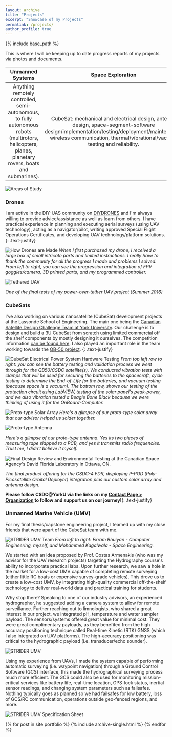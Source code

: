 ```yaml
---
layout: archive
title: "Projects"
excerpt: "Showcase of my Projects"
permalink: /projects/
author_profile: true
---
```


{% include base_path %}

This is where I will be keeping up to date progress reports of my projects via photos and documents.

| Unmanned Systems | Space Exploration | Extracurricular |
|:--------:|:--------------:|:---------------:|
|Anything remotely controlled, semi-autonomous, to fully autonomous robots (multirotors, helicopters, planes, planetary rovers, boats and submarines).  |  CubeSat: mechanical and electrical design, antenna design, space-segment-software design/implementation/testing/deployment/maintenance, wireless communication, thermal/vibrational/vacuum testing and reliability. | Software Dev (web/apps, games), internet of things, VR/AR, cloud geospatial analytics tools​, big data, machine learning, blockchain, cryptocurrency, GPS. |

![Areas of Study](/assets/images/space.jpg "Areas of Study")

### Drones

I am active in the DIY-UAS community on [DIYDRONES](http://diydrones.com/profile/menezes) and I'm always willing to provide advice/assistance as well as learn from others. I have practical experience in planning and executing aerial surveys (using UAV technology), acting as a navigator/pilot, writing approved Special Flight Operations Certificates, and developing UAV technology/platform solutions.
{: .text-justify}

![How Drones are Made](/assets/images/parts-to-drone.png "How Drones are Made")
*When I first purchased my drone, I received a large box of small intricate parts and limited instructions. I really have to thank the community for all the progress I made and problems I solved. From left to right, you can see the progression and integration of FPV goggles/camera, 3D printed parts, and my programmed controller.*

![Tethered UAV](/assets/images/tether.jpg "Tethered UAV")

*One of the final tests of my power-over-tether UAV project (Summer 2016)*

### CubeSats

I've also working on various nanosatellite (CubeSat) development projects at the Lassonde School of Engineering. The main one being the [Canadian Satellite Design Challenge Team at York University](https://www.lassat.ca). Our challenge is to design and build a 3U CubeSat from scratch using limited commercial off the shelf components by mostly designing it ourselves. The competition information [can be found here](https://www.csdcms.ca). I also played an important role in the team working towards the [QB-50 project](https://www.qb50.eu).
{: .text-justify}

![CubeSat Electrical Power System Hardware Testing](/assets/images/cubesat.jpg "CubeSat Electrical Power System Hardware Testing")
*From top left row to right: you can see the battery testing and validation process we went through for the QB50/CSDC satellite(s). We conducted vibration tests with clamps that will be used for securing the batteries to the spacecraft, cycle testing to determine the End-of-Life for the batteries, and vacuum testing (because space is a vacuum). The bottom row, shows our testing of the protection circuit using LabVIEW, testing of the solar panel's peak-power, and we also vibration tested a Beagle Bone Black because we were thinking of using it for the OnBoard-Computer.*

![Proto-type Solar Array](/assets/images/ptsolar.jpg "Proto-type Solar Array")
*Here's a glimpse of our proto-type solar array that our advisor helped us solder together.*

![Proto-type Antenna](/assets/images/ant.jpg "Proto-type Antenna")

*Here's a glimpse of our proto-type antenna. Yes its two pieces of measuring tape slapped to a PCB, and yes it transmits radio frequencies. Trust me, I didn't believe it myself.*

![Final Design Review and Environmental Testing at the Canadian Space Agency's David Florida Laboratory in Ottawa, ON.](/assets/images/csdc4fdr.jpg "Final Design Review and Environmental Testing at the Canadian Space Agency's David Florida Laboratory in Ottawa, ON.")

*The final product offering for the CSDC-4 FDR, displaying P-POD (Poly-Picosatellite Orbital Deployer) integration plus our custom solar array and antenna design.*

**Please follow CSDC@YorkU via the links on my [Contact Page > Organization](http://keithmenezes.ca/contact/) to follow and support us on our journey!**{: .text-justify}

### Unmanned Marine Vehicle (UMV)

For my final thesis/capstone engineering project, I teamed up with my close friends that were apart of the CubeSat team with me.

![STRIDER UMV Team](/assets/images/striderfam.jpg "STRIDER UMV Team")
*From left to right: Ekram Bhuiyan - Computer Engineering, myself, and Mohammed Kagalwala - Space Engineering.*

We started with an idea proposed by Prof. Costas Armenakis (who was my advisor for the UAV research projects) targeting the Hydrography course's ability to incorporate practical labs. Upon further research, we saw a hole in the market for a low-cost UMV capable of completing remote surveying (either little RC boats or expensive survey-grade vehicles). This drove us to create a low-cost UMV, by integrating high-quality commercial off-the-shelf technology to deliver real-world data and practical training for students.

Why stop there? Speaking to one of our industry advisors, an experienced hydrographer, he suggested adding a camera system to allow for remote surveillance. Further reaching out to limnologists, who shared a great interest in our project, we integrated pH, temperature and water sampler payload. The sensors/systems offered great value for minimal cost. They were great complimentary payloads, as they benefited from the high accuracy positioning technique called Real-time Kinetic (RTK) GNSS (which I also integrated on UAV platforms). The high-accuracy positioning was critical to the hydrographic payload (i.e. transducer/echo sounder).

![STRIDER UMV](/assets/images/strider.jpg "STRIDER UMV")

Using my experience from UAVs, I made the system capable of performing automatic surveying (i.e. waypoint navigation) through a Ground Control Software (GCS) interface, this made the hydrographical surveying process much more efficient. The GCS could also be used for monitoring mission-critical services like battery life, real-time location, GPS-lock status, inertial sensor readings, and changing system parameters such as failsafes. Nothing typically goes as planned so we had failsafes for low battery, loss of GCS/RC communication, operations outside geo-fenced regions, and more.

![STRIDER UMV Specification Sheet](/assets/images/striderspecsheet.jpg "[STRIDER UMV Specification Sheet")

{% for post in site.portfolio %}
  {% include archive-single.html %}
{% endfor %}
